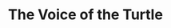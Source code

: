 ---
title: The Voice of the Turtle
year: 1971
opening_date: 1971-01-08
closing_date: 1971-01-23
layout: productions
featured_image: 
image_caption:
image_credit:
playbill:
category:
Theatre: Theatre Jacksonville
Venue: Little Theatre
cast:
  "Sally Middleton": Pru Eatman
  "Olive Lashbrooke": Carol Kearney
  "Bill Page": Ron Davenport
crew:
  Director: Robert Knowles
  "Technical Director": Ham Waddell
  "Stage Manager": Carolyn Courreges
  "Assistant Stage Manager": Douglas Thomas
  Lighting: 
    - Robert Claremont
    - Don DuClose
  Sound: Lloyd Jeffords
  Properties:
    - Katie Raven
    - Vivienne Winemiller
    - Betty Davenport
    - Norma Patrick
  Costumes: Gert Berman
  Make-up: Marshall Grauer
  "Set Construction":
    - Lloyd Jeffords
    - Roberta Quattlebaum
    - James Graczyk
    - Ken Moody
  Publicity: Diane Somerville
  "Box Office": Ann Dubow
external_links:
---